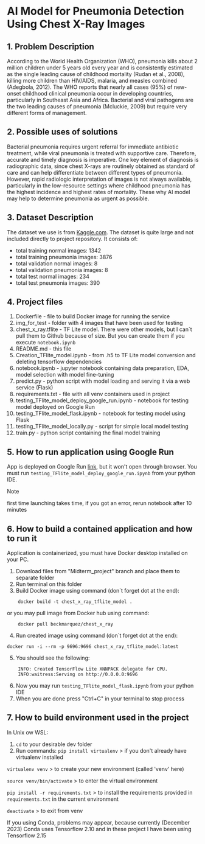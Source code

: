 # AI Model for Pneumonia Detection Using Chest X-Ray Images

## 1. Problem Description

According to the World Health Organization (WHO), pneumonia kills about 2 million children under 5 years old every year and is consistently estimated as the single leading cause of childhood mortality (Rudan et al., 2008), killing more children than HIV/AIDS, malaria, and measles combined (Adegbola, 2012). The WHO reports that nearly all cases (95%) of new-onset childhood clinical pneumonia occur in developing countries, particularly in Southeast Asia and Africa. Bacterial and viral pathogens are the two leading causes of pneumonia (Mcluckie, 2009) but require very different forms of management.

## 2. Possible uses of solutions

Bacterial pneumonia requires urgent referral for immediate antibiotic treatment, while viral pneumonia is treated with supportive care. Therefore, accurate and timely diagnosis is imperative. One key element of diagnosis is radiographic data, since chest X-rays are routinely obtained as standard of care and can help differentiate between different types of pneumonia. However, rapid radiologic interpretation of images is not always available, particularly in the low-resource settings where childhood pneumonia has the highest incidence and highest rates of mortality. These why AI model may help to determine pneumonia as urgent as possible.

## 3. Dataset Description

The dataset we use is from [Kaggle.com](https://www.kaggle.com/datasets/paultimothymooney/chest-xray-pneumonia). The dataset is quite large and not included directly to project repository. It consists of:

- total training normal images: 1342
- total training pneumonia images: 3876
- total validation normal images: 8
- total validation pneumonia images: 8
- total test normal images: 234
- total test pneumonia images: 390

## 4. Project files

1. Dockerfile - file to build Docker image for running the service
1. img_for_test - folder with 4 images that have been used for testing
1. chest_x_ray.tflite - TF Lite model. There were other models, but I can\`t pull them to Github because of size. But you can create them if you execute `notebook.ipynb`
1. README.md - this file
1. Creation_TFlite_model.ipynb - from .h5 to TF Lite model conversion and deleting tensorflow dependencies
1. notebook.ipynb - jupyter notebook containing data preparation, EDA, model selection with model fine-tuning
1. predict.py - python script with model loading and serving it via a web service (Flask)
1. requirements.txt - file with all venv containers used in project
1. testing_TFlite_model_deploy_google_run.ipynb - notebook for testing model deployed on Google Run
1. testing_TFlite_model_flask.ipynb - notebook for testing model using Flask
1. testing_TFlite_model_locally.py - script for simple local model testing
1. train.py - python script containing the final model training

## 5. How to run application using Google Run

App is deployed on Google Run [link](https://chest-x-ray-txo26qljya-ew.a.run.app/predict), but it won't open through browser.
You must run `testing_TFlite_model_deploy_google_run.ipynb` from your python IDE.
> [!NOTE]
>
> first time launching takes time, if you got an error, rerun notebook after 10 minutes

## 6. How to build a contained application and how to run it

Application is containerized, you must have Docker desktop installed on your PC.

1. Download files from "Midterm_project" branch and place them to separate folder
2. Run terminal on this folder
3. Build Docker image using command (don`t forget dot at the end):

```text
    docker build -t chest_x_ray_tflite_model .
```

or
you may pull image from Docker hub using command:

```text
    docker pull beckmarquez/chest_x_ray
```

4. Run created image using command (don`t forget dot at the end):

```text
docker run -i --rm -p 9696:9696 chest_x_ray_tflite_model:latest
```

5. You should see the following:

```text
    INFO: Created TensorFlow Lite XNNPACK delegate for CPU.
    INFO:waitress:Serving on http://0.0.0.0:9696
```

6. Now you may run `testing_TFlite_model_flask.ipynb` from your python IDE
7. When you are done press "Ctrl+C" in your terminal to stop process

## 7. How to build environment used in the project

In Unix ow WSL:

1. `cd` to your desirable dev folder
1. Run commands:
`pip install virtualenv` > if you don't already have virtualenv installed

`virtualenv venv` > to create your new environment (called 'venv' here)

`source venv/bin/activate` > to enter the virtual environment

`pip install -r requirements.txt` > to install the requirements provided in `requirements.txt` in the current environment

`deactivate` > to exit from venv

If you using Conda, problems may appear, because currently (December 2023) Conda uses Tensorflow 2.10 and in these project I have been using Tensorflow 2.15
